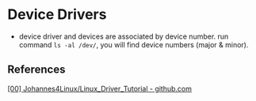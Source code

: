 # Device Drivers

- device driver and devices are associated by device number. run command `ls -al /dev/`, you will find device numbers (major & minor).


## References

[[00] Johannes4Linux/Linux_Driver_Tutorial - github.com](https://github.com/Johannes4Linux/Linux_Driver_Tutorial)
